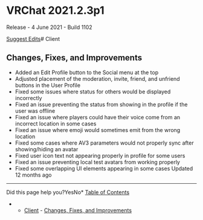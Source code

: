 # VRChat 2021.2.3p1

Release - 4 June 2021 - Build 1102

[Suggest Edits](/edit/vrchat-202123p1)# Client


## Changes, Fixes, and Improvements


* Added an Edit Profile button to the Social menu at the top
* Adjusted placement of the moderation, invite, friend, and unfriend buttons in the User Profile
* Fixed some issues where status for others would be displayed incorrectly
* Fixed an issue preventing the status from showing in the profile if the user was offline
* Fixed an issue where players could have their voice come from an incorrect location in some cases
* Fixed an issue where emoji would sometimes emit from the wrong location
* Fixed some cases where AV3 parameters would not properly sync after showing/hiding an avatar
* Fixed user icon text not appearing properly in profile for some users
* Fixed an issue preventing local test avatars from working properly
* Fixed some overlapping UI elements appearing in some cases
Updated 12 months ago 



---

Did this page help you?YesNo* [Table of Contents](#)
* + [Client](#client)
		- [Changes, Fixes, and Improvements](#changes-fixes-and-improvements)
